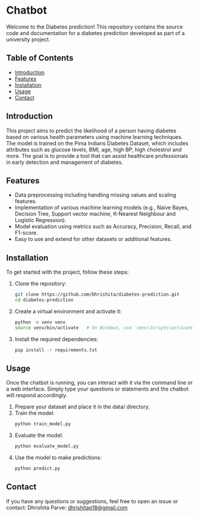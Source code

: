 # Chatbot

Welcome to the Diabetes prediction! This repository contains the source code and documentation for a diabetes prediction developed as part of a university project.

## Table of Contents

- [Introduction](#introduction)
- [Features](#features)
- [Installation](#installation)
- [Usage](#usage)
- [Contact](#contact)

## Introduction

This project aims to predict the likelihood of a person having diabetes based on various health parameters using machine learning techniques. The model is trained on the Pima Indians Diabetes Dataset, which includes attributes such as glucose levels, BMI, age, high BP, high cholestrol and more. The goal is to provide a tool that can assist healthcare professionals in early detection and management of diabetes.

## Features

- Data preprocessing including handling missing values and scaling features.
- Implementation of various machine learning models (e.g., Naive Bayes, Decision Tree, Support vector machine, K-Nearest Neighbour and Logistic Regression).
- Model evaluation using metrics such as Accuracy, Precision, Recall, and F1-score.
- Easy to use and extend for other datasets or additional features.

## Installation

To get started with the project, follow these steps:

1. Clone the repository:
   ```bash
   git clone https://github.com/Dhrishita/diabetes-prediction.git
   cd diabetes-prediction

2. Create a virtual environment and activate it:
   ```bash
   python -m venv venv
   source venv/bin/activate   # On Windows, use `venv\Scripts\activate`

3. Install the required dependencies:
   ```bash
   pip install -r requirements.txt

## Usage
Once the chatbot is running, you can interact with it via the command line or a web interface. Simply type your questions or statements and the chatbot will respond accordingly.

1. Prepare your dataset and place it in the data/ directory.
2. Train the model:
   ```bash
   python train_model.py
3. Evaluate the model:
   ```bash
   python evaluate_model.py
4. Use the model to make predictions:
   ```bash
   python predict.py

## Contact
If you have any questions or suggestions, feel free to open an issue or contact:
Dhrishita Parve: dhrishitap18@gmail.com



